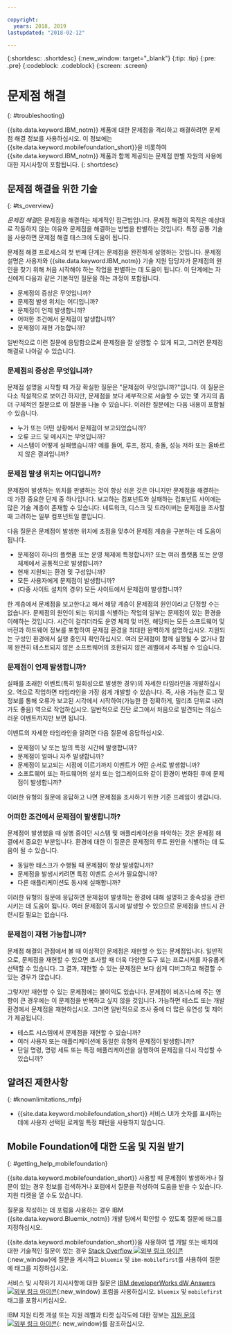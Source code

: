 ```yaml
---

copyright:
  years: 2018, 2019
lastupdated: "2018-02-12"

---
```


{:shortdesc: .shortdesc}
{:new_window: target="_blank"}
{:tip: .tip}
{:pre: .pre}
{:codeblock: .codeblock}
{:screen: .screen}

# 문제점 해결
{: #troubleshooting}

{{site.data.keyword.IBM_notm}} 제품에 대한 문제점을 격리하고 해결하려면 문제점 해결 정보를 사용하십시오. 이 정보에는 {{site.data.keyword.mobilefoundation_short}}을 비롯하여 {{site.data.keyword.IBM_notm}} 제품과 함께 제공되는 문제점 판별 자원의 사용에 대한 지시사항이 포함됩니다.
{: shortdesc}

## 문제점 해결을 위한 기술
{: #ts_overview}

*문제점 해결*은 문제점을 해결하는 체계적인 접근법입니다. 문제점 해결의 목적은 예상대로 작동하지 않는 이유와 문제점을 해결하는 방법을 판별하는 것입니다. 특정 공통 기술을 사용하면 문제점 해결 태스크에 도움이 됩니다.

문제점 해결 프로세스의 첫 번째 단계는 문제점을 완전하게 설명하는 것입니다. 문제점 설명은 사용자와 {{site.data.keyword.IBM_notm}} 기술 지원 담당자가 문제점의 원인을 찾기 위해 처음 시작해야 하는 작업을 판별하는 데 도움이 됩니다. 이 단계에는 자신에게 다음과 같은 기본적인 질문을 하는 과정이 포함됩니다.

- 문제점의 증상은 무엇입니까?
- 문제점 발생 위치는 어디입니까?
- 문제점이 언제 발생합니까?
- 어떠한 조건에서 문제점이 발생합니까?
- 문제점이 재현 가능합니까?

일반적으로 이런 질문에 응답함으로써 문제점을 잘 설명할 수 있게 되고, 그러면 문제점 해결로 나아갈 수 있습니다.

### 문제점의 증상은 무엇입니까?

문제점 설명을 시작할 때 가장 확실한 질문은 "문제점이 무엇입니까?"입니다. 이 질문은 다소 직설적으로 보이긴 하지만, 문제점을 보다 세부적으로 서술할 수 있는 몇 가지의 좀더 구체적인 질문으로 이 질문을 나눌 수 있습니다. 이러한 질문에는 다음 내용이 포함될 수 있습니다.

- 누가 또는 어떤 상황에서 문제점이 보고되었습니까?
- 오류 코드 및 메시지는 무엇입니까?
- 시스템이 어떻게 실패했습니까? 예를 들어, 루프, 정지, 충돌, 성능 저하 또는 올바르지 않은 결과입니까?

### 문제점 발생 위치는 어디입니까?

문제점이 발생하는 위치를 판별하는 것이 항상 쉬운 것은 아니지만 문제점을 해결하는 데 가장 중요한 단계 중 하나입니다. 보고하는 컴포넌트와 실패하는 컴포넌트 사이에는 많은 기술 계층이 존재할 수 있습니다. 네트워크, 디스크 및 드라이버는 문제점을 조사할 때 고려하는 일부 컴포넌트일 뿐입니다.

다음 질문은 문제점이 발생한 위치에 초점을 맞추어 문제점 계층을 구분하는 데 도움이 됩니다.

- 문제점이 하나의 플랫폼 또는 운영 체제에 특정합니까? 또는 여러 플랫폼 또는 운영 체제에서 공통적으로 발생합니까?
- 현재 지원되는 환경 및 구성입니까?
- 모든 사용자에게 문제점이 발생합니까?
- (다중 사이트 설치의 경우) 모든 사이트에서 문제점이 발생합니까?

한 계층에서 문제점을 보고한다고 해서 해당 계층이 문제점의 원인이라고 단정할 수는 없습니다. 문제점의 원인이 되는 위치를 식별하는 작업의 일부는 문제점이 있는 환경을 이해하는 것입니다. 시간이 걸리더라도 운영 체제 및 버전, 해당되는 모든 소프트웨어 및 버전과 하드웨어 정보를 포함하여 문제점 환경을 최대한 완벽하게 설명하십시오. 지원되는 구성인 환경에서 실행 중인지 확인하십시오. 여러 문제점이 함께 실행될 수 없거나 함께 완전히 테스트되지 않은 소프트웨어의 호환되지 않은 레벨에서 추적될 수 있습니다.

### 문제점이 언제 발생합니까?

실패를 초래한 이벤트(특히 일회성으로 발생한 경우)의 자세한 타임라인을 개발하십시오. 역으로 작업하면 타임라인을 가장 쉽게 개발할 수 있습니다. 즉, 사용 가능한 로그 및 정보를 통해 오류가 보고된 시각에서 시작하여(가능한 한 정확하게, 밀리초 단위로 내려가도 좋음) 역으로 작업하십시오. 일반적으로 진단 로그에서 처음으로 발견되는 의심스러운 이벤트까지만 보면 됩니다.

이벤트의 자세한 타임라인을 알려면 다음 질문에 응답하십시오.

- 문제점이 낮 또는 밤의 특정 시간에 발생합니까?
- 문제점이 얼마나 자주 발생합니까?
- 문제점이 보고되는 시점에 이르기까지 이벤트가 어떤 순서로 발생합니까?
- 소프트웨어 또는 하드웨어의 설치 또는 업그레이드와 같이 환경이 변화된 후에 문제점이 발생합니까?

이러한 유형의 질문에 응답하고 나면 문제점을 조사하기 위한 기준 프레임이 생깁니다.

### 어떠한 조건에서 문제점이 발생합니까?

문제점이 발생했을 때 실행 중이던 시스템 및 애플리케이션을 파악하는 것은 문제점 해결에서 중요한 부분입니다. 환경에 대한 이 질문은 문제점의 루트 원인을 식별하는 데 도움이 될 수 있습니다.

- 동일한 태스크가 수행될 때 문제점이 항상 발생합니까?
- 문제점을 발생시키려면 특정 이벤트 순서가 필요합니까?
- 다른 애플리케이션도 동시에 실패합니까?

이러한 유형의 질문에 응답하면 문제점이 발생하는 환경에 대해 설명하고 종속성을 관련시키는 데 도움이 됩니다. 여러 문제점이 동시에 발생할 수 있으므로 문제점을 반드시 관련시킬 필요는 없습니다.

### 문제점이 재현 가능합니까?

문제점 해결의 관점에서 볼 때 이상적인 문제점은 재현할 수 있는 문제점입니다. 일반적으로, 문제점을 재현할 수 있으면 조사할 때 더욱 다양한 도구 또는 프로시저를 자유롭게 선택할 수 있습니다. 그 결과, 재현할 수 있는 문제점은 보다 쉽게 디버그하고 해결할 수 있는 경우가 많습니다.

그렇지만 재현할 수 있는 문제점에는 불이익도 있습니다. 문제점이 비즈니스에 주는 영향이 큰 경우에는 이 문제점을 반복하고 싶지 않을 것입니다. 가능하면 테스트 또는 개발 환경에서 문제점을 재현하십시오. 그러면 일반적으로 조사 중에 더 많은 유연성 및 제어가 제공됩니다.

- 테스트 시스템에서 문제점을 재현할 수 있습니까?
- 여러 사용자 또는 애플리케이션에 동일한 유형의 문제점이 발생합니까?
- 단일 명령, 명령 세트 또는 특정 애플리케이션을 실행하여 문제점을 다시 작성할 수 있습니까?


##  알려진 제한사항
{: #knownlimitations_mfp}

* {{site.data.keyword.mobilefoundation_short}} 서비스 UI가 숫자를 표시하는 데에 사용자 선택된 로케일 특정 패턴을 사용하지 않습니다.

## Mobile Foundation에 대한 도움 및 지원 받기
{: #getting_help_mobilefoundation}

{{site.data.keyword.mobilefoundation_short}} 사용할 때 문제점이 발생하거나 질문이 있는 경우 정보를 검색하거나 포럼에서 질문을 작성하여 도움을 받을 수 있습니다. 지원 티켓을 열 수도 있습니다.

질문을 작성하는 데 포럼을 사용하는 경우 IBM {{site.data.keyword.Bluemix_notm}} 개발 팀에서 확인할 수 있도록 질문에 태그를 지정하십시오.

{{site.data.keyword.mobilefoundation_short}}을 사용하여 앱 개발 또는 배치에 대한 기술적인 질문이 있는 경우 [Stack Overflow ![외부 링크 아이콘](../../icons/launch-glyph.svg "외부 링크 아이콘")](http://stackoverflow.com/search?q=ibm-mobilefirst+bluemix){:new_window}에 질문을 게시하고 `bluemix` 및 `ibm-mobilefirst`를 사용하여 질문에 태그를 지정하십시오.

서비스 및 시작하기 지시사항에 대한 질문은 [IBM developerWorks dW Answers ![외부 링크 아이콘](../../icons/launch-glyph.svg "외부 링크 아이콘")](https://developer.ibm.com/answers/topics/mobilefirst/?smartspace=bluemix){:new_window} 포럼을 사용하십시오. `bluemix` 및 `mobilefirst` 태그를 포함시키십시오.

IBM 지원 티켓 개설 또는 지원 레벨과 티켓 심각도에 대한 정보는 [지원 문의 ![외부 링크 아이콘](../../icons/launch-glyph.svg "외부 링크 아이콘")](https://console.bluemix.net/docs/get-support/getstarttssup.html#typesofsupport  ){: new_window}를 참조하십시오.

